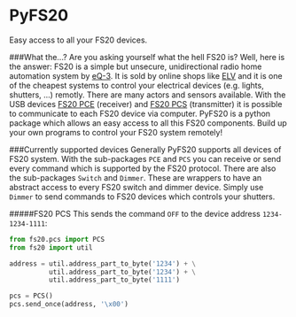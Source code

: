 # PyFS20
Easy access to all your FS20 devices.

###What the...?
Are you asking yourself what the hell FS20 is? Well, here is the answer: FS20 is a simple but unsecure, unidirectional radio home automation system by [eQ-3](http://www.eQ-3.de). It is sold by online shops like [ELV](http://www.elv.de/fs20-funkschaltsystem.html) and it is one of the cheapest systems to control your electrical devices (e.g. lights, shutters, ...) remotly. There are many actors and sensors available. With the USB devices [FS20 PCE](http://www.elv.de/output/controller.aspx?cid=74&detail=10&detail2=41481) (receiver) and [FS20 PCS](http://www.elv.de/output/controller.aspx?cid=74&detail=10&detail2=29530) (transmitter) it is possible to communicate to each FS20 device via computer. PyFS20 is a python package which allows an easy access to all this FS20 components. Build up your own programs to control your FS20 system remotely!

###Currently supported devices
Generally PyFS20 supports all devices of FS20 system. With the sub-packages ``PCE`` and ``PCS`` you can receive or send every command which is supported by the FS20 protocol. There are also the sub-packages ``Switch`` and ``Dimmer``. These are wrappers to have an abstract access to every FS20 switch and dimmer device. Simply use ``Dimmer`` to send commands to FS20 devices which controls your shutters.

#####FS20 PCS
This sends the command ``OFF`` to the device address ``1234-1234-1111``:
``` python
from fs20.pcs import PCS
from fs20 import util

address = util.address_part_to_byte('1234') + \
          util.address_part_to_byte('1234') + \
          util.address_part_to_byte('1111')

pcs = PCS()
pcs.send_once(address, '\x00')
```